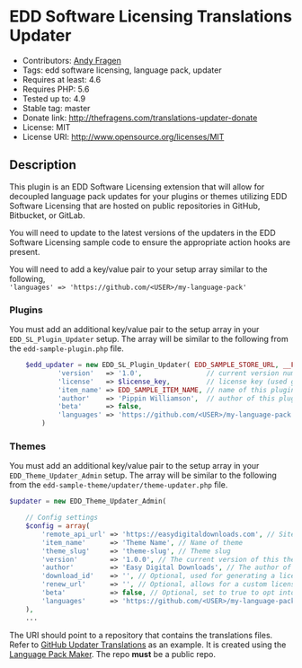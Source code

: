 
# EDD Software Licensing Translations Updater

* Contributors: [Andy Fragen](https://github.com/afragen)
* Tags: edd software licensing, language pack, updater
* Requires at least: 4.6
* Requires PHP: 5.6
* Tested up to: 4.9
* Stable tag: master
* Donate link: http://thefragens.com/translations-updater-donate
* License: MIT
* License URI: http://www.opensource.org/licenses/MIT

## Description

This plugin is an EDD Software Licensing extension that will allow for decoupled language pack updates for your plugins or themes utilizing EDD Software Licensing that are hosted on public repositories in GitHub, Bitbucket, or GitLab.

You will need to update to the latest versions of the updaters in the EDD Software Licensing sample code to ensure the appropriate action hooks are present.

You will need to add a key/value pair to your setup array similar to the following,  
`'languages' => 'https://github.com/<USER>/my-language-pack'`

### Plugins

You must add an additional key/value pair to the setup array in your `EDD_SL_Plugin_Updater` setup. The array will be similar to the following from the `edd-sample-plugin.php` file.

```php
	$edd_updater = new EDD_SL_Plugin_Updater( EDD_SAMPLE_STORE_URL, __FILE__, array(
			'version'   => '1.0',                // current version number
			'license'   => $license_key,         // license key (used get_option above to retrieve from DB)
			'item_name' => EDD_SAMPLE_ITEM_NAME, // name of this plugin
			'author'    => 'Pippin Williamson',  // author of this plugin
			'beta'      => false,
			'languages' => 'https://github.com/<USER>/my-language-pack',
		)
```

### Themes

You must add an additional key/value pair to the setup array in your `EDD_Theme_Updater_Admin` setup. The array will be similar to the following from the `edd-sample-theme/updater/theme-updater.php` file.

```php
$updater = new EDD_Theme_Updater_Admin(

	// Config settings
	$config = array(
		'remote_api_url' => 'https://easydigitaldownloads.com', // Site where EDD is hosted
		'item_name'      => 'Theme Name', // Name of theme
		'theme_slug'     => 'theme-slug', // Theme slug
		'version'        => '1.0.0', // The current version of this theme
		'author'         => 'Easy Digital Downloads', // The author of this theme
		'download_id'    => '', // Optional, used for generating a license renewal link
		'renew_url'      => '', // Optional, allows for a custom license renewal link
		'beta'           => false, // Optional, set to true to opt into beta versions
		'languages'      => 'https://github.com/<USER>/my-language-pack',
	),
	...
```

 The URI should point to a repository that contains the translations files. Refer to [GitHub Updater Translations](https://github.com/afragen/github-updater-translations) as an example. It is created using the [Language Pack Maker](https://github.com/afragen/language-pack-maker). The repo **must** be a public repo.
